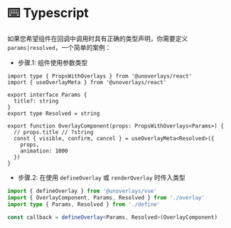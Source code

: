 # ⌨️ Typescript

如果您希望组件在回调中调用时具有正确的类型声明，你需要定义 `params|resolved`，一个简单的案例：



- 步骤.1: 组件使用参数类型

```tsx
import type { PropsWithOverlays } from '@unoverlays/react'
import { useOverlayMeta } from '@unoverlays/react'

export interface Params {
  title?: string
}
export type Resolved = string

export function OverlayComponent(props: PropsWithOverlays<Params>) {
  // props.title // ?string
  const { visible, confirm, cancel } = useOverlayMeta<Resolved>({
    props,
    animation: 1000
  })
}
```

- 步骤.2: 在使用 `defineOverlay` 或 `renderOverlay` 时传入类型

```ts
import { defineOverlay } from '@unoverlays/vue'
import { OverlayComponent, Params, Resolved } from './overlay'
import type { Params, Resolved } from './define'

const callback = defineOverlay<Params, Resolved>(OverlayComponent)
```
